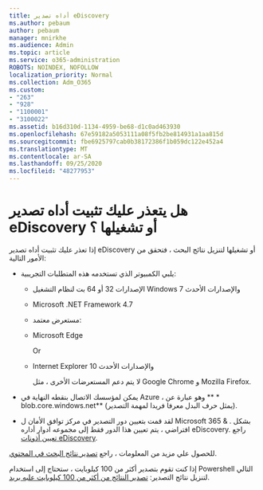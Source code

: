 ```yaml
---
title: أداه تصدير eDiscovery
ms.author: pebaum
author: pebaum
manager: mnirkhe
ms.audience: Admin
ms.topic: article
ms.service: o365-administration
ROBOTS: NOINDEX, NOFOLLOW
localization_priority: Normal
ms.collection: Adm_O365
ms.custom:
- "263"
- "928"
- "1100001"
- "3100022"
ms.assetid: b16d310d-1134-4959-be68-d1c0ad463930
ms.openlocfilehash: 67e59182a5053111a08f5fb2be814931a1aa815d
ms.sourcegitcommit: fbe6925797cab0b38172386f1b059dc122e452a4
ms.translationtype: MT
ms.contentlocale: ar-SA
ms.lasthandoff: 09/25/2020
ms.locfileid: "48277953"
---
```

# <a name="cant-install-or-run-the-ediscovery-export-tool"></a>هل يتعذر عليك تثبيت أداه تصدير eDiscovery أو تشغيلها ؟

إذا تعذر عليك تثبيت أداه تصدير eDiscovery أو تشغيلها لتنزيل نتائج البحث ، فتحقق من الأمور التالية:
  
- يلبي الكمبيوتر الذي تستخدمه هذه المتطلبات التجريبية:

  - الإصدارات 32 أو 64 بت لنظام التشغيل Windows 7 والإصدارات الأحدث

  - Microsoft .NET Framework 4.7

  - مستعرض معتمد:

  - Microsoft Edge

    Or

  - Internet Explorer 10 والإصدارات الأحدث

    لا يتم دعم المستعرضات الأخرى ، مثل Google Chrome و Mozilla Firefox.

- يمكن لمؤسسك الاتصال بنقطه النهاية في Azure ، وهو عبارة عن ** \* blob.core.windows.net** (يمثل حرف البدل معرفا فريدا لمهمة التصدير).

- لقد قمت بتعيين دور التصدير في مركز توافق الأمان ل Microsoft 365 &amp; . بشكل افتراضي ، يتم تعيين هذا الدور فقط إلى مجموعه ادوار أداره eDiscovery. راجع [تعيين أذونات eDiscovery](https://docs.microsoft.com/microsoft-365/compliance/assign-ediscovery-permissions).

للحصول علي مزيد من المعلومات ، راجع [تصدير نتائج البحث في المحتوي](https://docs.microsoft.com/microsoft-365/compliance/export-search-results).

إذا كنت تقوم بتصدير أكثر من 100 كيلوبايت ، ستحتاج إلى استخدام Powershell التالي لتنزيل نتائج التصدير:  [تصدير النتائج من أكثر من 100 كيلوبايت علبه بريد](https://docs.microsoft.com/microsoft-365/compliance/export-search-results?view=o365-worldwide%23exporting-results-from-more-than-100000-mailboxes).